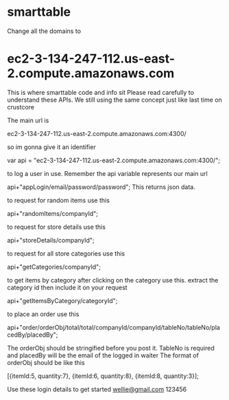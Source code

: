 # smarttable
Change all the domains to  
# ec2-3-134-247-112.us-east-2.compute.amazonaws.com # 

This is where smarttable code and info sit
Please read carefully to understand these APIs. We still using the same concept just like last time on crustcore

The main url is 

ec2-3-134-247-112.us-east-2.compute.amazonaws.com:4300/

so im gonna give it an identifier

var api = "ec2-3-134-247-112.us-east-2.compute.amazonaws.com:4300/";

to log a user in use. Remember the api variable represents our main url

api+"appLogin/email/password/password"; This returns json data.

to request for random items use this

api+"randomItems/companyId";

to request for store details use this

api+"storeDetails/companyId";

to request for all store categories use this

api+"getCategories/companyId";

to get items by category after clicking on the category use this. extract the category id then include it on your request

api+"getItemsByCategory/categoryId";

to place an order use this

api+"order/orderObj/total/total/companyId/companyId/tableNo/tableNo/placedBy/placedBy";

The orderObj should be stringified before you post it. TableNo is required and placedBy will be the email of the logged in waiter
The format of orderObj should be like this

[{itemId:5, quantity:7}, {itemId:6, quantity:8}, {itemId:8, quantity:3}];

Use these login details to get started
wellie@gmail.com  123456
